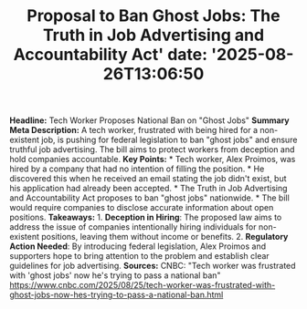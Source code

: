 ﻿---
title: "Proposal to Ban Ghost Jobs: The Truth in Job Advertising and Accountability Act'
date: '2025-08-26T13:06:50"
category: "Markets"
summary: ""
slug: "proposal to ban ghost jobs the truth in job advertising and "
source_urls:
  - "https://www.cnbc.com/2025/08/25/tech-worker-was-frustrated-with-ghost-jobs-now-hes-trying-to-pass-a-national-ban.html"
seo:
  title: "Proposal to Ban Ghost Jobs: The Truth in Job Advertising and Accountability Act | Hash n Hedge'
  description: '"
  keywords: ["news", "markets", "brief"]
---
**Headline:** Tech Worker Proposes National Ban on "Ghost Jobs"  **Summary Meta Description:** A tech worker, frustrated with being hired for a non-existent job, is pushing for federal legislation to ban "ghost jobs" and ensure truthful job advertising. The bill aims to protect workers from deception and hold companies accountable.  **Key Points:**  * Tech worker, Alex Proimos, was hired by a company that had no intention of filling the position. * He discovered this when he received an email stating the job didn't exist, but his application had already been accepted. * The Truth in Job Advertising and Accountability Act proposes to ban "ghost jobs" nationwide. * The bill would require companies to disclose accurate information about open positions.  **Takeaways:**  1. **Deception in Hiring**: The proposed law aims to address the issue of companies intentionally hiring individuals for non-existent positions, leaving them without income or benefits. 2. **Regulatory Action Needed**: By introducing federal legislation, Alex Proimos and supporters hope to bring attention to the problem and establish clear guidelines for job advertising.  **Sources:** CNBC: "Tech worker was frustrated with 'ghost jobs' now he's trying to pass a national ban" https://www.cnbc.com/2025/08/25/tech-worker-was-frustrated-with-ghost-jobs-now-hes-trying-to-pass-a-national-ban.html 
